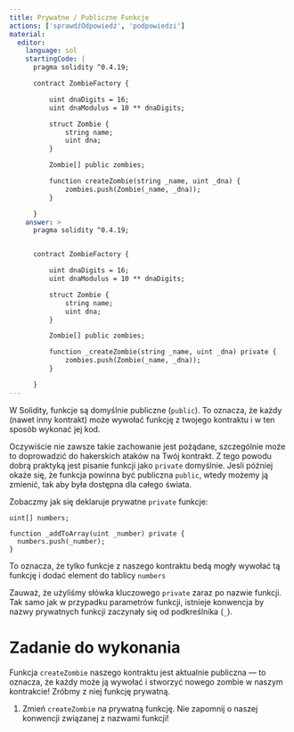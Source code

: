 ```yaml
---
title: Prywatne / Publiczne Funkcje
actions: ['sprawdźOdpowiedź', 'podpowiedzi']
material:
  editor:
    language: sol
    startingCode: |
      pragma solidity ^0.4.19;

      contract ZombieFactory {

          uint dnaDigits = 16;
          uint dnaModulus = 10 ** dnaDigits;

          struct Zombie {
              string name;
              uint dna;
          }

          Zombie[] public zombies;

          function createZombie(string _name, uint _dna) {
              zombies.push(Zombie(_name, _dna));
          }

      }
    answer: >
      pragma solidity ^0.4.19;


      contract ZombieFactory {

          uint dnaDigits = 16;
          uint dnaModulus = 10 ** dnaDigits;

          struct Zombie {
              string name;
              uint dna;
          }

          Zombie[] public zombies;

          function _createZombie(string _name, uint _dna) private {
              zombies.push(Zombie(_name, _dna));
          }

      }
---
```


W Solidity, funkcje są domyślnie publiczne (`public`). To oznacza, że każdy (nawet inny kontrakt) może wywołać funkcję z twojego kontraktu i  w ten sposób wykonać jej kod.

Oczywiście nie zawsze takie zachowanie jest pożądane, szczególnie może to doprowadzić do hakerskich ataków na Twój kontrakt. Z tego powodu dobrą praktyką jest pisanie funkcji jako `private` domyślnie. Jesli później okaże się, że funkcja powinna być publiczna `public`, wtedy możemy ją zmienić, tak aby była dostępna dla całego świata.

Zobaczmy jak się deklaruje prywatne `private` funkcje:

```
uint[] numbers;

function _addToArray(uint _number) private {
  numbers.push(_number);
}
```

To oznacza, że tylko funkcje z naszego kontraktu bedą mogły wywołać tą funkcję i dodać element do tablicy `numbers`

Zauważ, że użyliśmy słówka kluczowego `private` zaraz po nazwie funkcji. Tak samo jak w przypadku parametrów funkcji, istnieje konwencja by nazwy prywatnych funkcji zaczynały się od podkreślnika (`_`).

# Zadanie do wykonania

Funkcja `createZombie` naszego kontraktu jest aktualnie publiczna — to oznacza, że każdy może ją wywołać i stworzyć nowego zombie w naszym kontrakcie! Zróbmy z niej funkcję prywatną.

1. Zmień `createZombie` na prywatną funkcję. Nie zapomnij o naszej konwencji związanej z nazwami funkcji!
